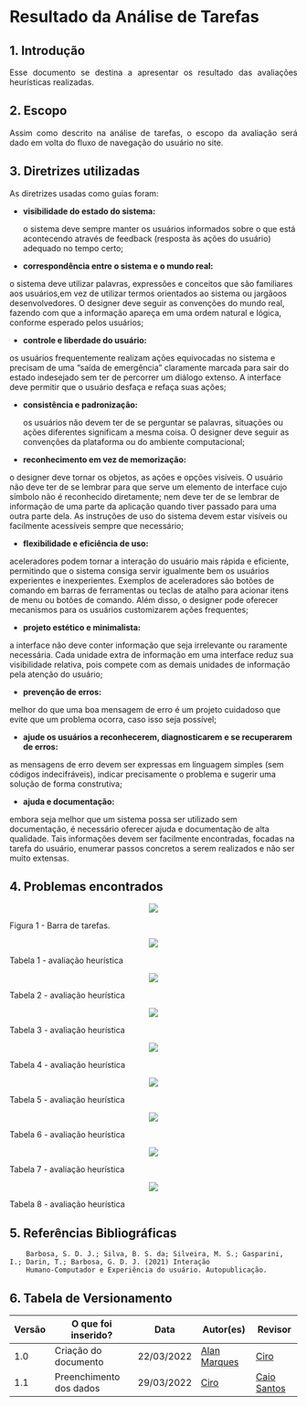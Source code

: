 # Resultado da Análise de Tarefas

## 1. Introdução
<p align='justify'>
  Esse documento se destina a apresentar os resultado das avaliações heurísticas realizadas.
</p>

## 2. Escopo
<p align='justify'>
  Assim como descrito na análise de tarefas, o escopo da avaliação será dado em volta do fluxo de navegação do usuário no site.
</p>

## 3. Diretrizes utilizadas
<p align='justify'>
 As diretrizes usadas como guias foram:
</p>

- **visibilidade do estado do sistema:** 
  <p>
    o sistema deve sempre manter os usuários informados sobre o que está acontecendo através de feedback (resposta às ações do usuário) adequado no tempo certo;
  </p>
- **correspondência entre o sistema e o mundo real:**
  <p>
o sistema deve utilizar palavras, expressões e conceitos que são familiares aos usuários,em vez de utilizar termos orientados ao sistema ou jargãoos desenvolvedores. O designer deve seguir as convenções do mundo real, fazendo com que a informação apareça em uma ordem natural e lógica, conforme esperado pelos usuários;
  </p>

- **controle e liberdade do usuário:**
  <p>
 os usuários frequentemente realizam ações equivocadas no sistema e precisam de uma “saída de emergência” claramente marcada para sair do estado indesejado sem ter de percorrer um diálogo extenso. A interface deve permitir que o usuário desfaça e refaça suas ações;
  </p>

- **consistência e padronização:**
  <p> os usuários não devem ter de se perguntar se palavras, situações ou ações diferentes significam a mesma coisa. O designer deve seguir as convenções da plataforma ou do ambiente computacional;
  </p>

- **reconhecimento em vez de memorização:** 
  <p>
o designer deve tornar os objetos, as ações e opções visíveis. O usuário não deve ter de se lembrar para que serve um elemento de interface cujo símbolo não é reconhecido diretamente; nem deve ter de se lembrar de informação de uma parte da aplicação quando tiver passado para uma outra parte dela. As instruções de uso do sistema devem estar visíveis ou facilmente acessíveis sempre que necessário;
  </p>

- **flexibilidade e eficiência de uso:**
  <p>
 aceleradores podem tornar a interação do usuário mais rápida e eficiente, permitindo que o sistema consiga servir igualmente
bem os usuários experientes e inexperientes. Exemplos de aceleradores são botões de comando em barras de ferramentas ou teclas de atalho para acionar itens de menu ou botões de comando. Além disso, o designer pode oferecer mecanismos para os usuários customizarem ações frequentes;
  </p>

- **projeto estético e minimalista:**
  <p>
 a interface não deve conter informação que seja irrelevante ou raramente necessária. Cada unidade extra de informação em uma interface reduz sua visibilidade relativa, pois compete com as demais unidades de informação pela atenção do usuário;
  </p>

- **prevenção de erros:**
  <p>
 melhor do que uma boa mensagem de erro é um projeto cuidadoso que evite que um problema ocorra, caso isso seja possível;
  </p>

- **ajude os usuários a reconhecerem, diagnosticarem e se recuperarem de erros:** 
  <p>
as mensagens de erro devem ser expressas em linguagem simples (sem códigos indecifráveis), indicar precisamente o problema e sugerir uma solução de forma construtiva;
  </p>

- **ajuda e documentação:**
  <p>
 embora seja melhor que um sistema possa ser utilizado sem documentação, é necessário oferecer ajuda e documentação de alta qualidade. Tais informações devem ser facilmente encontradas, focadas na tarefa do usuário, enumerar passos concretos a serem realizados e não ser muito extensas.
  </p>

## 4. Problemas encontrados
<figure align='center'>
  <img src="./assets/imagens/resultadoAnalise/barraDeTarefas.png">
</figure>
Figura 1 - Barra de tarefas.
<figure align='center'>
  <img src="./assets/imagens/resultadoAnalise/tabela1.png">
</figure>
Tabela 1 - avaliação heurística 
<figure align='center'>
  <img src="./assets/imagens/resultadoAnalise/tabela2.png">
</figure>
Tabela 2 - avaliação heurística 
<figure align='center'>
  <img src="./assets/imagens/resultadoAnalise/tabela3.png">
</figure>
Tabela 3 - avaliação heurística 
<figure align='center'>
  <img src="./assets/imagens/resultadoAnalise/tabela4.png">
</figure>
Tabela 4 - avaliação heurística 
<figure align='center'>
  <img src="./assets/imagens/resultadoAnalise/tabela5.png">
</figure>
Tabela 5 - avaliação heurística 
<figure align='center'>
  <img src="./assets/imagens/resultadoAnalise/tabela6.png">
</figure>
Tabela 6 - avaliação heurística 
<figure align='center'>
  <img src="./assets/imagens/resultadoAnalise/tabela7.png">
</figure>
Tabela 7 - avaliação heurística 
<figure align='center'>
  <img src="./assets/imagens/resultadoAnalise/tabela8.png">
</figure>
Tabela 8 - avaliação heurística 

## 5. Referências Bibliográficas
        Barbosa, S. D. J.; Silva, B. S. da; Silveira, M. S.; Gasparini, I.; Darin, T.; Barbosa, G. D. J. (2021) Interação
        Humano-Computador e Experiência do usuário. Autopublicação.


##  6. Tabela de Versionamento
Versão |  O que foi inserido? | Data | Autor(es)| Revisor |
---- |----- | ---- | ---- | ---- |
1.0| Criação do documento | 22/03/2022 | [Alan Marques](https://github.com/alan-ms) | [Ciro](https://github.com/ciro-c)  |
1.1 |  Preenchimento dos dados  |29/03/2022| [Ciro](https://github.com/ciro-c) | [Caio Santos](https://github.com/caiobsantos)|
